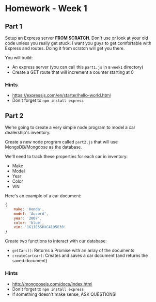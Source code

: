 # Homework - Week 1

## Part 1

Setup an Express server **FROM SCRATCH**.  Don't use or look at your old code unless you really get stuck.
I want you guys to get comfortable with Express and routes.  Doing it from scratch will get you there.

You will build:
- An express server (you can call this `part1.js` in a `week1` directory)
- Create a GET route that will increment a counter starting at 0

### Hints
- https://expressjs.com/en/starter/hello-world.html
- Don't forget to `npm install express`


## Part 2

We're going to create a very simple node program to model a car dealership's inventory.

Create a new node program called `part2.js` that will use MongoDB/Mongoose as the database.

We'll need to track these properties for each car in inventory:
- Make
- Model
- Year
- Color
- VIN

Here's an example of a car document:
```js
{
	make: 'Honda',
	model: 'Accord',
	year: '2007',
	color: 'blue',
	vin: '1G1JE5SHXC4195830'
}
```

Create two functions to interact with our database:
- `getCars()`: Returns a Promise with an array of the documents
- `createCar(car)`: Creates and saves a car document (and returns the saved document)

### Hints
- http://mongoosejs.com/docs/index.html
- Don't forget to `npm install express`
- If something doesn't make sense, ASK QUESTIONS!
